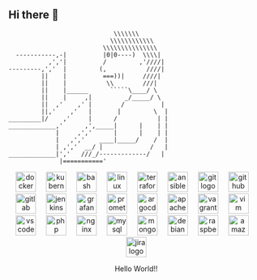 ## Hi there 👋

<!--
**PRappa-WebShopManager/PRappa-WebShopManager** is a ✨ _special_ ✨ repository because its `README.md` (this file) appears on your GitHub profile.

Here are some ideas to get you started:

- 🔭 I’m currently working on ...
- 🌱 I’m currently learning ...
- 👯 I’m looking to collaborate on ...
- 🤔 I’m looking for help with ...
- 💬 Ask me about ...
- 📫 How to reach me: ...
- 😄 Pronouns: ...
- ⚡ Fun fact: ...
-->


```
                             \\\\\\\
                            \\\\\\\\\\\\
                          \\\\\\\\\\\\\\\
  -----------,-|          |0|0----)  \\\\|
           ,','|          /         ,'////|
---------,','  |         (,           ////|
         ||    |          ===))|     ////|
         ||    |           \\        ///|
         ||    |______      `````\____/ \
         ||    |     ,|         _/_____/ \
         ||  ,'    ,' |        /          |
         ||,'    ,'   |       |         \  |
_________|/    ,'     |      /           | |
_____________,'      ,',_____|      |    | |
             |     ,','      |      |    | |
             |   ,','    ____|_____/    /  |
             | ,','  __/ |             /   |
_____________|','   ///_/-------------/   |
              |==========='
```
              
<div align="center">
  <img src="https://img.shields.io/badge/Docker-2496ED?logo=docker&logoColor=white&style=for-the-badge" height="40" alt="docker logo"  />
  <img width="12" />
  <img src="https://img.shields.io/badge/Kubernetes-326CE5?logo=kubernetes&logoColor=white&style=for-the-badge" height="40" alt="kubernetes logo"  />
  <img width="12" />
  <img src="https://img.shields.io/badge/GNU Bash-4EAA25?logo=gnubash&logoColor=white&style=for-the-badge" height="40" alt="bash logo"  />
  <img width="12" />
  <img src="https://cdn.jsdelivr.net/gh/devicons/devicon/icons/linux/linux-original.svg" height="40" alt="linux logo"  />
  <img width="12" />
  <img src="https://img.shields.io/badge/Terraform-7B42BC?logo=terraform&logoColor=white&style=for-the-badge" height="40" alt="terraform logo"  />
  <img width="12" />
  <img src="https://img.shields.io/badge/Ansible-EE0000?logo=ansible&logoColor=white&style=for-the-badge" height="40" alt="ansible logo"  />
  <img width="12" />
  <img src="https://img.shields.io/badge/Git-F05032?logo=git&logoColor=white&style=for-the-badge" height="40" alt="git logo"  />
  <img width="12" />
  <img src="https://skillicons.dev/icons?i=github" height="40" alt="github logo"  />
  <img width="12" />
  <img src="https://cdn.jsdelivr.net/gh/devicons/devicon/icons/gitlab/gitlab-original.svg" height="40" alt="gitlab logo"  />
  <img width="12" />
  <img src="https://img.shields.io/badge/Jenkins-D24939?logo=jenkins&logoColor=white&style=for-the-badge" height="40" alt="jenkins logo"  />
  <img width="12" />
  <img src="https://img.shields.io/badge/Grafana-F46800?logo=grafana&logoColor=black&style=for-the-badge" height="40" alt="grafana logo"  />
  <img width="12" />
  <img src="https://img.shields.io/badge/Prometheus-E6522C?logo=prometheus&logoColor=white&style=for-the-badge" height="40" alt="prometheus logo"  />
  <img width="12" />
  <img src="https://img.shields.io/badge/Argo-EF7B4D?logo=argo&logoColor=black&style=for-the-badge" height="40" alt="argocd logo"  />
  <img width="12" />
  <img src="https://cdn.jsdelivr.net/gh/devicons/devicon/icons/apache/apache-original.svg" height="40" alt="apache logo"  />
  <img width="12" />
  <img src="https://cdn.jsdelivr.net/gh/devicons/devicon/icons/vagrant/vagrant-original.svg" height="40" alt="vagrant logo"  />
  <img width="12" />
  <img src="https://cdn.jsdelivr.net/gh/devicons/devicon/icons/vim/vim-original.svg" height="40" alt="vim logo"  />
  <img width="12" />
  <img src="https://cdn.jsdelivr.net/gh/devicons/devicon/icons/vscode/vscode-original.svg" height="40" alt="vscode logo"  />
  <img width="12" />
  <img src="https://skillicons.dev/icons?i=php" height="40" alt="php logo"  />
  <img width="12" />
  <img src="https://img.shields.io/badge/NGINX-009639?logo=nginx&logoColor=white&style=for-the-badge" height="40" alt="nginx logo"  />
  <img width="12" />
  <img src="https://img.shields.io/badge/MySQL-4479A1?logo=mysql&logoColor=white&style=for-the-badge" height="40" alt="mysql logo"  />
  <img width="12" />
  <img src="https://img.shields.io/badge/MongoDB-47A248?logo=mongodb&logoColor=white&style=for-the-badge" height="40" alt="mongodb logo"  />
  <img width="12" />
  <img src="https://cdn.jsdelivr.net/gh/devicons/devicon/icons/debian/debian-original.svg" height="40" alt="debian logo"  />
  <img width="12" />
  <img src="https://cdn.jsdelivr.net/gh/devicons/devicon/icons/raspberrypi/raspberrypi-original.svg" height="40" alt="raspberrypi logo"  />
  <img width="12" />
  <img src="https://skillicons.dev/icons?i=aws" height="40" alt="amazonwebservices logo"  />
  <img width="12" />
  <img src="https://img.shields.io/badge/Jira-0052CC?logo=jira&logoColor=white&style=for-the-badge" height="40" alt="jira logo"  />
</div>

<p align="center">Hello World!!</p>
